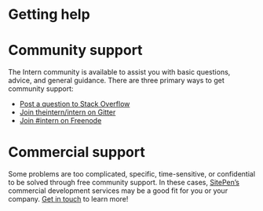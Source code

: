 # Getting help

# Community support

The Intern community is available to assist you with basic questions, advice,
and general guidance. There are three primary ways to get community support:

- [Post a question to Stack Overflow](https://stackoverflow.com/questions/ask?tags=intern)
- [Join theintern/intern on Gitter](https://gitter.im/theintern/intern)
- [Join #intern on Freenode](https://webchat.freenode.net/?channels=intern)

# Commercial support

Some problems are too complicated, specific, time-sensitive, or confidential to
be solved through free community support. In these cases,
[SitePen’s](https://sitepen.com) commercial development services may be a good
fit for you or your company.
[Get in touch](https://www.sitepen.com/site/contact.html) to learn more!
